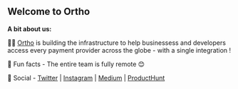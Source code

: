 ## Welcome to Ortho

 
**A bit about us:**

🙋‍♀️ [Ortho](https://tryortho.co) is building the infrastructure to help businessess and developers access every payment provider across the globe - with a single integration !  

🍿 Fun facts - The entire team is fully remote 😊

💬 Social - [Twitter](https://twitter.com/tryortho) | [Instagram](https://www.instagram.com/tryortho/) | [Medium](https://medium.com/tryortho) | [ProductHunt](https://www.producthunt.com/posts/ortho)
  
